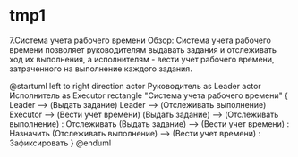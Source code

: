 # tmp1

7.Система учета рабочего времени
Обзор: Система учета рабочего времени позволяет руководителям выдавать
задания и отслеживать ход их выполнения, а исполнителям - вести учет
рабочего времени, затраченного на выполнение каждого задания.

@startuml
left to right direction
actor Руководитель as Leader
actor Исполнитель as Executor
rectangle "Система учета рабочего времени" {
    Leader --> (Выдать задание)
    Leader --> (Отслеживать выполнение)
    Executor --> (Вести учет времени)
    (Выдать задание) --> (Отслеживать выполнение) : Отслеживать
    (Выдать задание) --> (Вести учет времени) : Назначить
    (Отслеживать выполнение) --> (Вести учет времени) : Зафиксировать
}
@enduml
